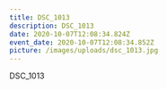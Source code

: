 ```yaml
---
title: DSC_1013
description: DSC_1013
date: 2020-10-07T12:08:34.824Z
event_date: 2020-10-07T12:08:34.852Z
picture: /images/uploads/dsc_1013.jpg
---
```

DSC_1013